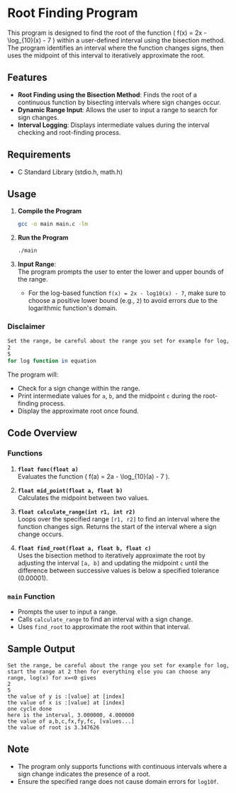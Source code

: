 
# Root Finding Program

This program is designed to find the root of the function \( f(x) = 2x - \log_{10}(x) - 7 \) within a user-defined interval using the bisection method. The program identifies an interval where the function changes signs, then uses the midpoint of this interval to iteratively approximate the root.

## Features
- **Root Finding using the Bisection Method**: Finds the root of a continuous function by bisecting intervals where sign changes occur.
- **Dynamic Range Input**: Allows the user to input a range to search for sign changes.
- **Interval Logging**: Displays intermediate values during the interval checking and root-finding process.

## Requirements
- C Standard Library (stdio.h, math.h)

## Usage

1. **Compile the Program**  
   ```bash
   gcc -o main main.c -lm
   ```

2. **Run the Program**  
   ```bash
   ./main
   ```

3. **Input Range**:  
   The program prompts the user to enter the lower and upper bounds of the range.  
   - For the log-based function `f(x) = 2x - log10(x) - 7`, make sure to choose a positive lower bound (e.g., `2`) to avoid errors due to the logarithmic function's domain.

### Disclaimer

```bash
Set the range, be careful about the range you set for example for log, start the range at 2 then for everything else you can choose any range, log(x) for x=<0 gives inf
2
5
for log function in equation
```

The program will:
- Check for a sign change within the range.
- Print intermediate values for `a`, `b`, and the midpoint `c` during the root-finding process.
- Display the approximate root once found.

## Code Overview

### Functions

1. **`float func(float a)`**  
   Evaluates the function \( f(a) = 2a - \log_{10}(a) - 7 \).

2. **`float mid_point(float a, float b)`**  
   Calculates the midpoint between two values.

3. **`float calculate_range(int r1, int r2)`**  
   Loops over the specified range `[r1, r2]` to find an interval where the function changes sign. Returns the start of the interval where a sign change occurs.

4. **`float find_root(float a, float b, float c)`**  
   Uses the bisection method to iteratively approximate the root by adjusting the interval `[a, b]` and updating the midpoint `c` until the difference between successive values is below a specified tolerance (0.00001).

### `main` Function
- Prompts the user to input a range.
- Calls `calculate_range` to find an interval with a sign change.
- Uses `find_root` to approximate the root within that interval.

## Sample Output

```
Set the range, be careful about the range you set for example for log, start the range at 2 then for everything else you can choose any range, log(x) for x=<0 gives 
2
5
the value of y is :[value] at [index]
the value of x is :[value] at [index]
one cycle done 
here is the interval, 3.000000, 4.000000
the value of a,b,c,fx,fy,fc, [values...]
the value of root is 3.347626
```

## Note
- The program only supports functions with continuous intervals where a sign change indicates the presence of a root.
- Ensure the specified range does not cause domain errors for `log10f`.

